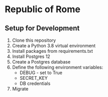 # Republic of Rome

## Setup for Development
1. Clone this repository
2. Create a Python 3.8 virtual environment
3. Install packages from requirements.txt
4. Install Postgres 12
5. Create a Postgres database
6. Define the following environment variables:
   - DEBUG - set to True
   - SECRET_KEY
   - DB credentials
7. Migrate